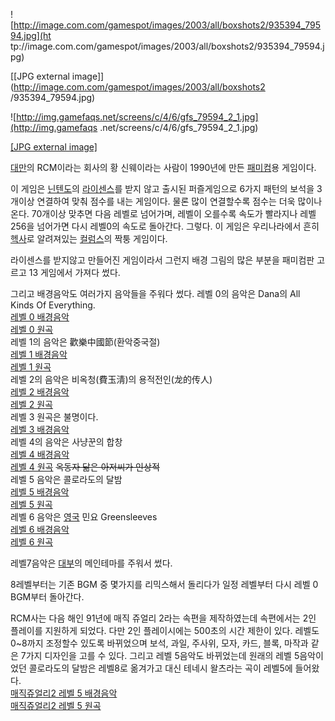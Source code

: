 ![http://image.com.com/gamespot/images/2003/all/boxshots2/935394_79594.jpg](ht
tp://image.com.com/gamespot/images/2003/all/boxshots2/935394_79594.jpg)

[[JPG external image]](http://image.com.com/gamespot/images/2003/all/boxshots2
/935394_79594.jpg)

  

![http://img.gamefaqs.net/screens/c/4/6/gfs_79594_2_1.jpg](http://img.gamefaqs
.net/screens/c/4/6/gfs_79594_2_1.jpg)

[[JPG external
image]](http://img.gamefaqs.net/screens/c/4/6/gfs_79594_2_1.jpg)

[대만](%EB%8C%80%EB%A7%8C.md)의 RCM이라는 회사의 황 신웨이라는 사람이 1990년에 만든
[패미컴](%ED%8C%A8%EB%AF%B8%EC%BB%B4.md)용 게임이다.

이 게임은 [닌텐도](%EB%8B%8C%ED%85%90%EB%8F%84.md)의
[라이센스](%EB%9D%BC%EC%9D%B4%EC%84%BC%EC%8A%A4.md)를 받지 않고 출시된 퍼즐게임으로 6가지 패턴의
보석을 3개이상 연결하여 맞춰 점수를 내는 게임이다. 물론 많이 연결할수록 점수는 더욱 많이나온다. 70개이상 맞추면 다음 레벨로 넘어가며,
레벨이 오를수록 속도가 빨라지나 레벨 256을 넘어가면 다시 레벨0의 속도로 돌아간다. 그렇다. 이 게임은 우리나라에서 흔히
[헥사](%ED%97%A5%EC%82%AC.md)로 알려져있는
[컬럼스](%EC%BB%AC%EB%9F%BC%EC%8A%A4.md)의 짝퉁 게임이다.

라이센스를 받지않고 만들어진 게임이라서 그런지 배경 그림의 많은 부분을 패미컴판 고르고 13 게임에서 가져다 썼다.

그리고 배경음악도 여러가지 음악들을 주워다 썼다. 레벨 0의 음악은 Dana의 All Kinds Of Everything.  
[레벨 0 배경음악](http://www.youtube.com/watch?v=QhCsdrZOtng)  
[레벨 0 원곡](http://www.youtube.com/watch?v=EwhTPF278bw)  
레벨 1의 음악은 歡樂中國節(환악중국절)  
[레벨 1 배경음악](http://www.youtube.com/watch?v=HWNPulhcK0U)  
[레벨 1 원곡](http://www.youtube.com/watch?v=zIrlSeyMsSQ)  
레벨 2의 음악은 비옥청(費玉淸)의 용적전인(龙的传人)  
[레벨 2 배경음악](http://www.youtube.com/watch?v=OsPvFUtGWyI)  
[레벨 2 원곡](http://www.youtube.com/watch?v=eCUjq4ODQS0)  
레벨 3 원곡은 불명이다.  
[레벨 3 배경음악](http://www.youtube.com/watch?v=ZzP837Iiv04)  
레벨 4의 음악은 사냥꾼의 합창  
[레벨 4 배경음악](http://www.youtube.com/watch?v=VGfnn7S8SQA)  
[레벨 4 원곡](http://www.youtube.com/watch?v=0YZx8r-EPSQ) <del>옥동자 닮은 아저씨가
인상적</del>  
레벨 5 음악은 콜로라도의 달밤  
[레벨 5 배경음악](http://www.youtube.com/watch?v=BzLIC3pR2lc)  
[레벨 5 원곡](http://www.youtube.com/watch?v=nRj6JHxnBIs)  
레벨 6 음악은 [영국](%EC%98%81%EA%B5%AD.md) 민요 Greensleeves  
[레벨 6 배경음악](http://www.youtube.com/watch?v=vQ4lDDoTkZQ)  
[레벨 6 원곡](http://www.youtube.com/watch?v=DRjB-EBedWo)

레벨7음악은 [대부](%EB%8C%80%EB%B6%80.md)의 메인테마를 주워서 썼다.  
  

8레벨부터는 기존 BGM 중 몇가지를 리믹스해서 돌리다가 일정 레벨부터 다시 레벨 0 BGM부터 돌아간다.

RCM사는 다음 해인 91년에 매직 쥬얼리 2라는 속편을 제작하였는데 속편에서는 2인 플레이를 지원하게 되었다. 다만 2인 플레이시에는
500초의 시간 제한이 있다. 레벨도 0~8까지 조정할수 있도록 바뀌었으며 보석, 과일, 주사위, 모자, 카드, 블록, 마작과 같은 7가지
디자인을 고를 수 있다. 그리고 레벨 5음악도 바뀌었는데 원래의 레벨 5음악이었던 콜로라도의 달밤은 레벨8로 옮겨가고 대신 테네시 왈츠라는
곡이 레벨5에 들어왔다.  
[매직쥬얼리2 레벨 5 배경음악](http://www.youtube.com/watch?v=7p_LmL5cXjM)  
[매직쥬얼리2 레벨 5 원곡](http://www.youtube.com/watch?v=G0t9I3vfNq4)

